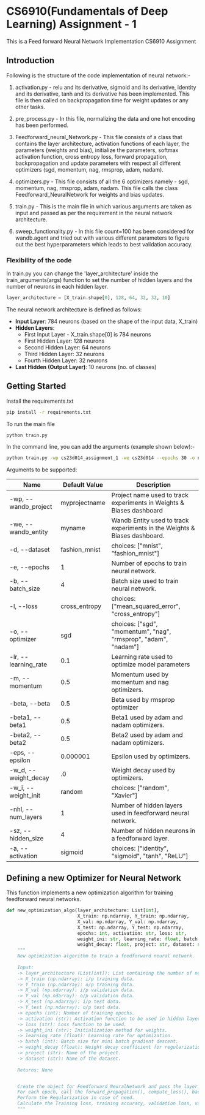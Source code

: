 # CS6910(Fundamentals of Deep Learning) Assignment - 1

This is a Feed forward Neural Network Implementation CS6910 Assignment

## Introduction

Following is the structure of the code implementation of neural network:-

1) activation.py - relu and its derivative, sigmoid and its derivative, identity and its derivative, tanh and its derivative has been implemented. This file is then called on backpropagation time for weight updates or any other tasks.

2) pre_process.py - In this file, normalizing the data and one hot encoding has been performed.

3) Feedforward_neural_Network.py - This file consists of a class that contains the layer architecture, activation functions of each layer, the parameters (weights and bias), initialize the parameters, softmax activation function, cross entropy loss, forward propagation, backpropagation and update parameters with respect all different optimizers (sgd, momentum, nag, rmsprop, adam, nadam).

4) optimizers.py - This file consists of all the 6 optimizers namely - sgd, momentum, nag, rmsprop, adam, nadam. This file calls the class Feedforward_NeuralNetwork for weights and bias updates.

5) train.py - This is the main file in which various arguments are taken as input and passed as per the requirement in the neural network architecture.

6) sweep_functionality.py - In this file count=100 has been considered for wandb.agent and tried out with various different parameters to figure out the best hyperparameters which leads to best validation accuracy.

### Flexibility of the code 
In train.py you can change the 'layer_architecture' inside the train_arguments(args) function to set the number of hidden layers and the number of neurons in each hidden layer.

```python
layer_architecture = [X_train.shape[0], 128, 64, 32, 32, 10]
```

The neural network architecture is defined as follows:

- **Input Layer**: 784 neurons (based on the shape of the input data, X_train)
- **Hidden Layers**:
  - First Input Layer - X_train.shape[0] is 784 neurons
  - First Hidden Layer: 128 neurons
  - Second Hidden Layer: 64 neurons
  - Third Hidden Layer: 32 neurons
  - Fourth Hidden Layer: 32 neurons
- **Last Hidden (Output Layer)**: 10 neurons (no. of classes)

## Getting Started

Install the requirements.txt 
```bash
pip install -r requirements.txt
```

To run the main file
```bash
python train.py
```
In the command line, you can add the arguments (example shown below):-
```bash
python train.py -wp cs23d014_assignment_1 -we cs23d014 --epochs 30 -o nadam -lr 0.0001 -nhl 3 -sz 32
```

Arguments to be supported:

| Name               | Default Value  | Description                                                                                      |
|--------------------|----------------|--------------------------------------------------------------------------------------------------|
| -wp, --wandb_project | myprojectname | Project name used to track experiments in Weights & Biases dashboard                             |
| -we, --wandb_entity | myname         | Wandb Entity used to track experiments in the Weights & Biases dashboard.                        |
| -d, --dataset      | fashion_mnist  | choices: ["mnist", "fashion_mnist"]                                                              |
| -e, --epochs       | 1              | Number of epochs to train neural network.                                                        |
| -b, --batch_size   | 4              | Batch size used to train neural network.                                                         |
| -l, --loss         | cross_entropy  | choices: ["mean_squared_error", "cross_entropy"]                                                 |
| -o, --optimizer    | sgd            | choices: ["sgd", "momentum", "nag", "rmsprop", "adam", "nadam"]                                  |
| -lr, --learning_rate | 0.1           | Learning rate used to optimize model parameters                                                  |
| -m, --momentum     | 0.5            | Momentum used by momentum and nag optimizers.                                                    |
| -beta, --beta      | 0.5            | Beta used by rmsprop optimizer                                                                   |
| -beta1, --beta1    | 0.5            | Beta1 used by adam and nadam optimizers.                                                         |
| -beta2, --beta2    | 0.5            | Beta2 used by adam and nadam optimizers.                                                         |
| -eps, --epsilon    | 0.000001       | Epsilon used by optimizers.                                                                      |
| -w_d, --weight_decay | .0            | Weight decay used by optimizers.                                                                 |
| -w_i, --weight_init | random         | choices: ["random", "Xavier"]                                                                    |
| -nhl, --num_layers | 1              | Number of hidden layers used in feedforward neural network.                                      |
| -sz, --hidden_size | 4              | Number of hidden neurons in a feedforward layer.                                                 |
| -a, --activation   | sigmoid        | choices: ["identity", "sigmoid", "tanh", "ReLU"]                                                 |


## Defining a new Optimizer for Neural Network

This function implements a new optimization algorithm for training feedforward neural networks.

```python
def new_optimization_algo(layer_architecture: List[int], 
                          X_train: np.ndarray, Y_train: np.ndarray, 
                          X_val: np.ndarray, Y_val: np.ndarray, 
                          X_test: np.ndarray, Y_test: np.ndarray, 
                          epochs: int, activation: str, loss: str,
                          weight_ini: str, learning_rate: float, batch: int, 
                          weight_decay: float, project: str, dataset: str) -> None:
    """
    New optimization algorithm to train a feedforward neural network.
    
    Input:
    -> layer_architecture (List[int]): List containing the number of neurons in each layer.
    -> X_train (np.ndarray): i/p training data.
    -> Y_train (np.ndarray): o/p training data.
    -> X_val (np.ndarray): i/p validation data.
    -> Y_val (np.ndarray): o/p validation data.
    -> X_test (np.ndarray): i/p test data.
    -> Y_test (np.ndarray): o/p test data.
    -> epochs (int): Number of training epochs.
    -> activation (str): Activation function to be used in hidden layers.
    -> loss (str): Loss function to be used.
    -> weight_ini (str): Initialization method for weights.
    -> learning_rate (float): Learning rate for optimization.
    -> batch (int): Batch size for mini batch gradient descent.
    -> weight_decay (float): Weight decay coefficient for regularization.
    -> project (str): Name of the project.
    -> dataset (str): Name of the dataset.
    
    Returns: None


    Create the object for Feedforward_NeuralNetwork and pass the layer_architecture, activation, weight_ini, loss
    For each epoch, call the forward_propagation(), compute_loss(), backpropagation() and update_parameters() for weights and bias updates
    Perform the Regularization in case of need.
    Calculate the Training loss, training accuracy, validation loss, validation accuracy, testing loss and testing accuracy.
    """


